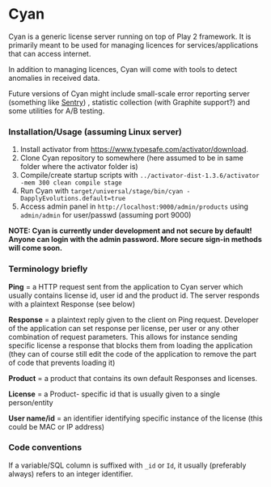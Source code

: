 # Cyan

Cyan is a generic license server running on top of Play 2 framework.
It is primarily meant to be used for managing licences for services/applications that can access internet.

In addition to managing licences, Cyan will come with tools to detect anomalies in received data.

Future versions of Cyan might include small-scale error reporting server (something like [Sentry](https://getsentry.com))
, statistic collection (with Graphite support?) and some utilities for A/B testing.

### Installation/Usage (assuming Linux server)

1. Install activator from https://www.typesafe.com/activator/download.
2. Clone Cyan repository to somewhere (here assumed to be in same folder where the activator folder is)
3. Compile/create startup scripts with ```../activator-dist-1.3.6/activator -mem 300 clean compile stage```
4. Run Cyan with  ```target/universal/stage/bin/cyan -DapplyEvolutions.default=true```
5. Access admin panel in ```http://localhost:9000/admin/products``` using `admin/admin` for user/passwd (assuming port 9000)

__NOTE: Cyan is currently under development and not secure by default! Anyone can login with the admin password. More secure sign-in methods will come soon.__

### Terminology briefly

__Ping__ = a HTTP request sent from the application to Cyan server which usually contains license id, user id and the product id.
The server responds with a plaintext Response (see below)

__Response__ = a plaintext reply given to the client on Ping request. Developer of the application can set response
per license, per user or any other combination of request parameters. This allows for instance sending specific license
a response that blocks them from loading the application (they can of course still edit the code of the application to
remove the part of code that prevents loading it)

__Product__ = a product that contains its own default Responses and licenses.

__License__ = a Product- specific id that is usually given to a single person/entity

__User name/id__ = an identifier identifying specific instance of the license (this could be MAC or IP address)


### Code conventions

If a variable/SQL column is suffixed with `_id` or `Id`, it usually (preferably always) refers to an integer identifier.